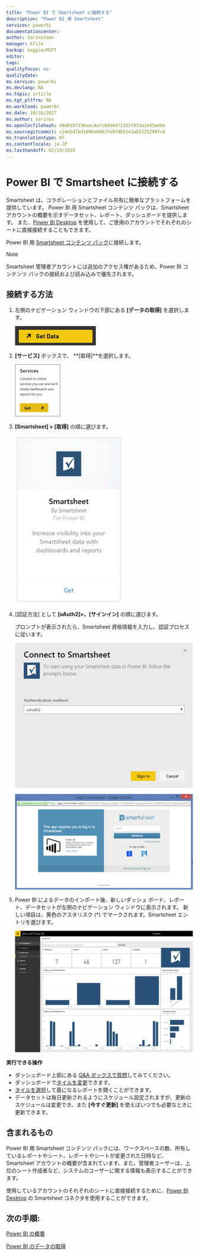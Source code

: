 ```yaml
---
title: "Power BI で Smartsheet に接続する"
description: "Power BI 用 Smartsheet"
services: powerbi
documentationcenter: 
author: SarinaJoan
manager: kfile
backup: maggiesMSFT
editor: 
tags: 
qualityfocus: no
qualitydate: 
ms.service: powerbi
ms.devlang: NA
ms.topic: article
ms.tgt_pltfrm: NA
ms.workload: powerbi
ms.date: 10/16/2017
ms.author: sarinas
ms.openlocfilehash: 49d0187336aec4a7cbdd4472355f933a16d5e60e
ms.sourcegitcommit: c24e5d7bd1806e0d637e974b5143ab5125298fc6
ms.translationtype: HT
ms.contentlocale: ja-JP
ms.lasthandoff: 02/19/2018
---
```

# <a name="connect-to-smartsheet-with-power-bi"></a>Power BI で Smartsheet に接続する
Smartsheet は、コラボレーションとファイル共有に簡単なプラットフォームを提供しています。 Power BI 用 Smartsheet コンテンツ パックは、Smartsheet アカウントの概要を示すデータセット、レポート、ダッシュボードを提供します。 また、[Power BI Desktop](desktop-connect-to-data.md) を使用して、ご使用のアカウントでそれぞれのシートに直接接続することもできます。 

Power BI 用 [Smartsheet コンテンツ パック](https://app.powerbi.com/groups/me/getdata/services/smartsheet)に接続します。

>[!NOTE]
>Smartsheet 管理者アカウントには追加のアクセス権があるため、Power BI コンテンツ パックの接続および読み込みで優先されます。

## <a name="how-to-connect"></a>接続する方法
1. 左側のナビゲーション ウィンドウの下部にある **[データの取得]** を選択します。
   
   ![](media/service-connect-to-smartsheet/pbi_getdata.png)
2. **[サービス]** ボックスで、 **[取得]**を選択します。
   
   ![](media/service-connect-to-smartsheet/pbi_getservices.png) 
3. **[Smartsheet] \> [取得]** の順に選びます。
   
   ![](media/service-connect-to-smartsheet/smartsheet.png)
4. [認証方法] として **[oAuth2]\>、[サインイン]** の順に選びます。
   
   プロンプトが表示されたら、Smartsheet 資格情報を入力し、認証プロセスに従います。
   
   ![](media/service-connect-to-smartsheet/creds.png)
   
   ![](media/service-connect-to-smartsheet/creds2.png)
5. Power BI によるデータのインポート後、新しいダッシュ ボード、レポート、データセットが左側のナビゲーション ウィンドウに表示されます。 新しい項目は、黄色のアスタリスク (\*) でマークされます。Smartsheet エントリを選びます。
   
   ![](media/service-connect-to-smartsheet/dashboard.png)

**実行できる操作**

* ダッシュボード上部にある [Q&A ボックスで質問](power-bi-q-and-a.md)してみてください。
* ダッシュボードで[タイルを変更](service-dashboard-edit-tile.md)できます。
* [タイルを選択](service-dashboard-tiles.md)して基になるレポートを開くことができます。
* データセットは毎日更新されるようにスケジュール設定されますが、更新のスケジュールは変更でき、また **[今すぐ更新]** を使えばいつでも必要なときに更新できます。

## <a name="whats-included"></a>含まれるもの
Power BI 用 Smartsheet コンテンツ パックには、ワークスペースの数、所有しているレポートやシート、レポートやシートが変更された日時など、Smartsheet アカウントの概要が含まれています。また、管理者ユーザーは、上位のシート作成者など、システムのユーザーに関する情報も表示することができます。  

使用しているアカウントのそれぞれのシートに直接接続するために、[Power BI Desktop](desktop-connect-to-data.md) の Smartsheet コネクタを使用することができます。  

## <a name="next-steps"></a>次の手順:

[Power BI の概要](service-get-started.md)

[Power BI のデータの取得](service-get-data.md)